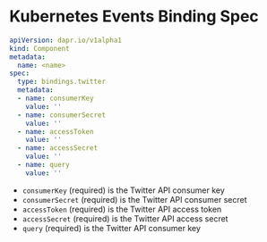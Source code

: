 # Kubernetes Events Binding Spec

```yml
apiVersion: dapr.io/v1alpha1
kind: Component
metadata:
  name: <name>
spec:
  type: bindings.twitter
  metadata:
  - name: consumerKey
    value: ''
  - name: consumerSecret
    value: ''
  - name: accessToken
    value: ''
  - name: accessSecret
    value: ''
  - name: query
    value: ''
```


- `consumerKey` (required) is the Twitter API consumer key
- `consumerSecret` (required) is the Twitter API consumer secret
- `accessToken` (required) is the Twitter API access token
- `accessSecret` (required) is the Twitter API access secret
- `query` (required) is the Twitter API consumer key
